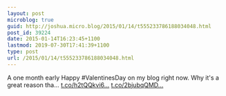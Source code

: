 ```yaml
---
layout: post
microblog: true
guid: http://joshua.micro.blog/2015/01/14/t555233786188034048.html
post_id: 39224
date: 2015-01-14T16:23:45+1100
lastmod: 2019-07-30T17:41:39+1100
type: post
url: /2015/01/14/t555233786188034048.html
---
```

A one month early Happy #ValentinesDay on my blog right now. Why it's a great reason tha... [t.co/h2tQQkvi6...](http://t.co/h2tQQkvi6I) [t.co/2bjubqQMD...](http://t.co/2bjubqQMDc)
